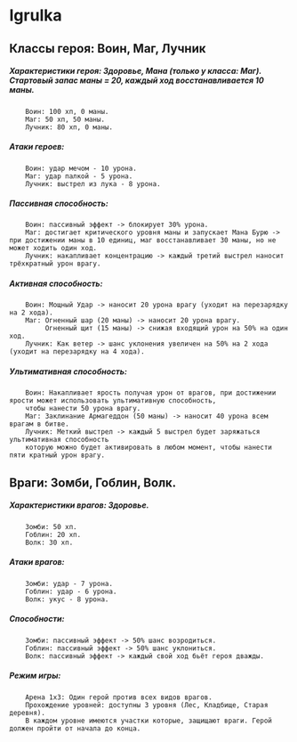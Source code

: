 # Igrulka
## Классы героя: Воин, Маг, Лучник
##### Характеристики героя: Здоровье, Мана (только у класса: Маг). Стартовый запас маны = 20, каждый ход восстанавливается 10 маны.
        Воин: 100 хп, 0 маны.
        Маг: 50 хп, 50 маны.
        Лучник: 80 хп, 0 маны.
##### Атаки героев:
        Воин: удар мечом - 10 урона.
        Маг: удар палкой - 5 урона.
        Лучник: выстрел из лука - 8 урона.
##### Пассивная способность:
        Воин: пассивный эффект -> блокирует 30% урона.
        Маг: достигает критического уровня маны и запускает Мана Бурю -> при достижении маны в 10 единиц, маг восстанавливает 30 маны, но не может ходить один ход.
        Лучник: накапливает концентрацию -> каждый третий выстрел наносит трёхкратный урон врагу.
#####  Активная способность:
        Воин: Мощный Удар -> наносит 20 урона врагу (уходит на перезарядку на 2 хода).
        Маг: Огненный шар (20 маны) -> наносит 20 урона врагу.
             Огненный щит (15 маны) -> снижая входящий урон на 50% на один ход.
        Лучник: Как ветер -> шанс уклонения увеличен на 50% на 2 хода (уходит на перезарядку на 4 хода).
##### Ультимативная способность:
        Воин: Накапливает ярость получая урон от врагов, при достижении ярости может использовать ультимативную способность,
        чтобы нанести 50 урона врагу.
        Маг: Заклинание Армагеддон (50 маны) -> наносит 40 урона всем врагам в битве.
        Лучник: Меткий выстрел -> каждый 5 выстрел будет заряжаться ультимативная способность
        которую можно будет активировать в любом момент, чтобы нанести пяти кратный урон врагу.
## Враги: Зомби, Гоблин, Волк.
##### Характеристики врагов: Здоровье.
        Зомби: 50 хп.
        Гоблин: 20 хп.
        Волк: 30 хп.
##### Атаки врагов:
        Зомби: удар - 7 урона.
        Гоблин: удар - 6 урона.
        Волк: укус - 8 урона.
##### Способности:
        Зомби: пассивный эффект -> 50% шанс возродиться.
        Гоблин: пассивный эффект -> 50% шанс уклониться.
        Волк: пассивный эффект -> каждый свой ход бьёт героя дважды.
##### Режим игры:
        Арена 1х3: Один герой против всех видов врагов.
        Прохождение уровней: доступны 3 уровня (Лес, Кладбище, Старая деревня).
        В каждом уровне имеются участки которые, защищают враги. Герой должен пройти от начала до конца.

